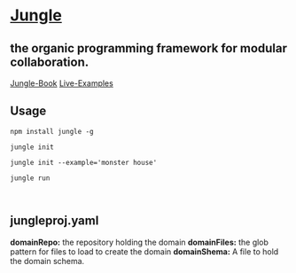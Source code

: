 
# [Jungle](https://jungleframework.org)

## the organic programming framework for modular collaboration.


[Jungle-Book](https://github.com/Space-ed/jungle-book)
[Live-Examples](https://jungleframework.org/examples)

## Usage

```
npm install jungle -g

jungle init

jungle init --example='monster house'

jungle run



```


## jungleproj.yaml

__domainRepo:__ the repository holding the domain
__domainFiles:__ the glob pattern for files to load to create the domain
__domainShema:__ A file to hold the domain schema. 



